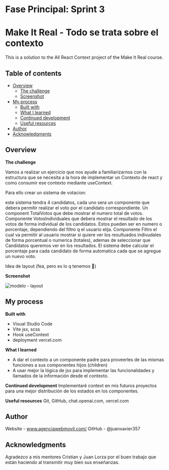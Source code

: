 # Fase Principal: Sprint 3

# Make It Real - Todo se trata sobre el contexto
This is a solution to the All React Context project of the Make It Real course.

## Table of contents
- [Overview](#overview)
  - [The challenge](#the-challenge)
  - [Screenshot](#screenshot)
- [My process](#my-process)
  - [Built with](#built-with)
  - [What I learned](#what-i-learned)
  - [Continued development](#continued-development)
  - [Useful resources](#useful-resources)
- [Author](#author)
- [Acknowledgments](#acknowledgments)

## Overview

**The challenge**

Vamos a realizar un ejercicio que nos ayude a familiarizarnos con la estructura que se necesita a la hora de implementar un Contexto de react y como consumir ese contexto mediante useContext.

Para ello crear un sistema de votacion:

este sistema tendra 4 candidatos,
cada uno sera un componente que debera permitir realizar el voto por el candidato correspondiente.
Un component TotalVotos que debe mostrar el numero total de votos.
Componente VotosIndividuales que debera mostrar el resultado de los votos de forma individual de los candidatos. Estos pueden ser en numero o porcentaje, dependiendo del filtro q el usuario elija.
Componente Filtro el cual va permitir al usuario mostrar si quiere ver los resultuados indivudales de forma porcentual o numerica (totales), ademas de seleccionar que Candidatos queremos ver en los resultados.
El sistema debe calcular el porcentaje para cada candidato de forma automatica cada que se agregue un nuevo voto.

Idea de layout (fea, pero es lo q tenemos 🙈)

**Screenshot**

  ![modelo - layout](https://s3.amazonaws.com/makeitreal/images/classroom-prod/87a09f4b88a3cd5ea9dbfb49d4446df8.png)

  
## My process

**Built with**
* Visual Studio Code
* Vite jsx, scss
* Hook useContext
* deployment vercel.com

**What I learned**
* A dar el contexto a un componente padre para proveerles de las mismas funciones a sus componentes hijos (children)
* A usar mejor la lógica de jsx para implementar las funcionalidades y llamados de la información desde el contexto.

**Continued development**
  Implementaré context en mis futuros proyectos para una mejor distribución de los estados en los componentes.

**Useful resources**
  Git, GitHub, chat.openai.com, vercel.com

## Author
  Website - www.agenciawebmovil.com/
  GitHub - @juanxavier357

## Acknowledgments
  Agradezco a mis mentores Cristian y Juan Lorza por el buen trabajo que están haciendo al transmitir muy bien sus enseñanzas.
